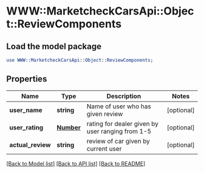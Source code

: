 # WWW::MarketcheckCarsApi::Object::ReviewComponents

## Load the model package
```perl
use WWW::MarketcheckCarsApi::Object::ReviewComponents;
```

## Properties
Name | Type | Description | Notes
------------ | ------------- | ------------- | -------------
**user_name** | **string** | Name of user who has given review | [optional] 
**user_rating** | [**Number**](Number.md) | rating for dealer given by user ranging from 1-5 | [optional] 
**actual_review** | **string** | review of car given by current user | [optional] 

[[Back to Model list]](../README.md#documentation-for-models) [[Back to API list]](../README.md#documentation-for-api-endpoints) [[Back to README]](../README.md)


